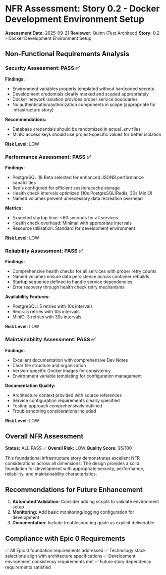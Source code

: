 # NFR Assessment: Story 0.2 - Docker Development Environment Setup

**Assessment Date:** 2025-09-21
**Reviewer:** Quinn (Test Architect)
**Story:** 0.2 - Docker Development Environment Setup

## Non-Functional Requirements Analysis

### Security Assessment: PASS ✅

**Findings:**
- Environment variables properly templated without hardcoded secrets
- Development credentials clearly marked and scoped appropriately
- Docker network isolation provides proper service boundaries
- No authentication/authorization components in scope (appropriate for infrastructure story)

**Recommendations:**
- Database credentials should be randomized in actual .env files
- MinIO access keys should use project-specific values for better isolation

**Risk Level:** LOW

### Performance Assessment: PASS ✅

**Findings:**
- PostgreSQL 18 Beta selected for enhanced JSONB performance capabilities
- Redis configured for efficient session/cache storage
- Health check intervals optimized (10s PostgreSQL/Redis, 30s MinIO)
- Named volumes prevent unnecessary data recreation overhead

**Metrics:**
- Expected startup time: <60 seconds for all services
- Health check overhead: Minimal with appropriate intervals
- Resource utilization: Standard for development environment

**Risk Level:** LOW

### Reliability Assessment: PASS ✅

**Findings:**
- Comprehensive health checks for all services with proper retry counts
- Named volumes ensure data persistence across container rebuilds
- Startup sequence defined to handle service dependencies
- Error recovery through health check retry mechanisms

**Availability Features:**
- PostgreSQL: 5 retries with 10s intervals
- Redis: 5 retries with 10s intervals
- MinIO: 3 retries with 30s intervals

**Risk Level:** LOW

### Maintainability Assessment: PASS ✅

**Findings:**
- Excellent documentation with comprehensive Dev Notes
- Clear file structure and organization
- Version-specific Docker images for consistency
- Environment variable templating for configuration management

**Documentation Quality:**
- Architecture context provided with source references
- Service configuration requirements clearly specified
- Testing approach comprehensively outlined
- Troubleshooting considerations included

**Risk Level:** LOW

## Overall NFR Assessment

**Status:** ALL PASS ✅
**Overall Risk:** LOW
**Quality Score:** 95/100

This foundational infrastructure story demonstrates excellent NFR considerations across all dimensions. The design provides a solid foundation for development with appropriate security, performance, reliability, and maintainability characteristics.

## Recommendations for Future Enhancement

1. **Automated Validation:** Consider adding scripts to validate environment setup
2. **Monitoring:** Add basic monitoring/logging configuration for development
3. **Documentation:** Include troubleshooting guide as explicit deliverable

## Compliance with Epic 0 Requirements

✅ All Epic 0 foundation requirements addressed
✅ Technology stack selections align with architecture specifications
✅ Development environment consistency requirements met
✅ Future story dependency requirements satisfied